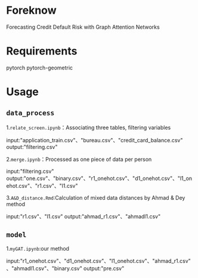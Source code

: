 # Foreknow
Forecasting Credit Default Risk with Graph Attention Networks

# Requirements
pytorch
pytorch-geometric

# Usage
## ```data_process```
1.```relate_screen.ipynb```：Associating three tables, filtering variables

input:"application_train.csv"、"bureau.csv"、"credit_card_balance.csv"
output:"filtering.csv"

2.```merge.ipynb```：Processed as one piece of data per person

input:"filtering.csv"
output:"one.csv"、"binary.csv"、"r1_onehot.csv"、"d1_onehot.csv"、"l1_onehot.csv"、"r1.csv"、"l1.csv"

3.```A&D_distance.Rmd```:Calculation of mixed data distances by Ahmad & Dey method

input:"r1.csv"、"l1.csv"
output:"ahmad_r1.csv"、"ahmadl1.csv"

## ```model```
1.```myGAT.ipynb```:our method

input:"r1_onehot.csv"、"d1_onehot.csv"、"l1_onehot.csv"、"ahmad_r1.csv"、"ahmadl1.csv"、"binary.csv"
output:"pre.csv"
